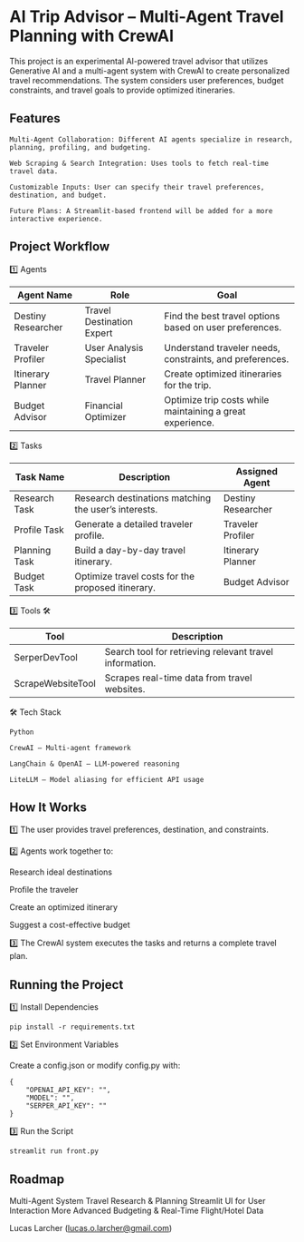 # AI Trip Advisor – Multi-Agent Travel Planning with CrewAI

This project is an experimental AI-powered travel advisor that utilizes Generative AI and a multi-agent system with CrewAI to create personalized travel recommendations. The system considers user preferences, budget constraints, and travel goals to provide optimized itineraries.
## Features

    Multi-Agent Collaboration: Different AI agents specialize in research, planning, profiling, and budgeting.

    Web Scraping & Search Integration: Uses tools to fetch real-time travel data.

    Customizable Inputs: User can specify their travel preferences, destination, and budget.

    Future Plans: A Streamlit-based frontend will be added for a more interactive experience.

## Project Workflow

1️⃣ Agents

| Agent Name          | Role                      | Goal                                                   |
|---------------------|--------------------------|--------------------------------------------------------|
| Destiny Researcher | Travel Destination Expert | Find the best travel options based on user preferences. |
| Traveler Profiler  | User Analysis Specialist  | Understand traveler needs, constraints, and preferences. |
| Itinerary Planner  | Travel Planner            | Create optimized itineraries for the trip.             |
| Budget Advisor     | Financial Optimizer       | Optimize trip costs while maintaining a great experience. |


2️⃣ Tasks 

| Task Name       | Description                                    | Assigned Agent        |
|----------------|------------------------------------------------|-----------------------|
| Research Task  | Research destinations matching the user’s interests. | Destiny Researcher    |
| Profile Task   | Generate a detailed traveler profile.          | Traveler Profiler     |
| Planning Task  | Build a day-by-day travel itinerary.           | Itinerary Planner     |
| Budget Task    | Optimize travel costs for the proposed itinerary. | Budget Advisor       |



3️⃣ Tools 🛠️

| Tool              | Description                                      |
|------------------|--------------------------------------------------|
| SerperDevTool    | Search tool for retrieving relevant travel information. |
| ScrapeWebsiteTool | Scrapes real-time data from travel websites.    |

🛠️ Tech Stack

    Python

    CrewAI – Multi-agent framework

    LangChain & OpenAI – LLM-powered reasoning

    LiteLLM – Model aliasing for efficient API usage

## How It Works

1️⃣ The user provides travel preferences, destination, and constraints.

2️⃣ Agents work together to:

Research ideal destinations

Profile the traveler

Create an optimized itinerary

Suggest a cost-effective budget

3️⃣ The CrewAI system executes the tasks and returns a complete travel plan.

## Running the Project

1️⃣ Install Dependencies

    pip install -r requirements.txt

2️⃣ Set Environment Variables

Create a config.json or modify config.py with:

    {
        "OPENAI_API_KEY": "",
        "MODEL": "",
        "SERPER_API_KEY": ""
    }


3️⃣ Run the Script

    streamlit run front.py

## Roadmap

Multi-Agent System
Travel Research & Planning
Streamlit UI for User Interaction
More Advanced Budgeting & Real-Time Flight/Hotel Data

Lucas Larcher (lucas.o.larcher@gmail.com)
